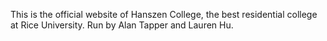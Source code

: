 This is the official website of Hanszen College, the best residential college at Rice University. Run by Alan Tapper and Lauren Hu.
